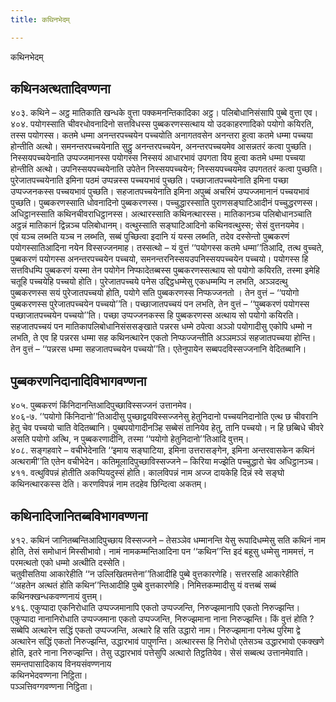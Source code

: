 ```yaml
---
title: कथिनभेदम्

---
```

कथिनभेदम्  


## कथिनअत्थतादिवण्णना

४०३. कथिने – अट्ठ मातिकाति खन्धके वुत्ता पक्कमनन्तिकादिका अट्ठ। पलिबोधानिसंसापि पुब्बे वुत्ता एव।  
४०४. पयोगस्साति चीवरधोवनादिनो सत्तविधस्स पुब्बकरणस्सत्थाय यो उदकाहरणादिको पयोगो कयिरति, तस्स पयोगस्स। कतमे धम्मा अनन्तरपच्चयेन पच्चयोति अनागतवसेन अनन्तरा हुत्वा कतमे धम्मा पच्चया होन्तीति अत्थो। समनन्तरपच्चयेनाति सुट्ठु अनन्तरपच्चयेन, अनन्तरपच्चयमेव आसन्नतरं कत्वा पुच्छति। निस्सयपच्चयेनाति उप्पज्जमानस्स पयोगस्स निस्सयं आधारभावं उपगता विय हुत्वा कतमे धम्मा पच्चया होन्तीति अत्थो। उपनिस्सयपच्चयेनाति उपेतेन निस्सयपच्चयेन; निस्सयपच्चयमेव उपगततरं कत्वा पुच्छति। पुरेजातपच्चयेनाति इमिना पठमं उप्पन्नस्स पच्चयभावं पुच्छति। पच्छाजातपच्चयेनाति इमिना पच्छा उप्पज्जनकस्स पच्चयभावं पुच्छति। सहजातपच्चयेनाति इमिना अपुब्बं अचरिमं उप्पज्जमानानं पच्चयभावं पुच्छति। पुब्बकरणस्साति धोवनादिनो पुब्बकरणस्स। पच्चुद्धारस्साति पुराणसङ्घाटिआदीनं पच्चुद्धरणस्स। अधिट्ठानस्साति कथिनचीवराधिट्ठानस्स। अत्थारस्साति कथिनत्थारस्स। मातिकानञ्च पलिबोधानञ्चाति अट्ठन्नं मातिकानं द्विन्नञ्च पलिबोधानम्। वत्थुस्साति सङ्घाटिआदिनो कथिनवत्थुस्स; सेसं वुत्तनयमेव।  
एवं यञ्च लब्भति यञ्च न लब्भति, सब्बं पुच्छित्वा इदानि यं यस्स लब्भति, तदेव दस्सेन्तो पुब्बकरणं पयोगस्सातिआदिना नयेन विस्सज्जनमाह। तस्सत्थो – यं वुत्तं ‘‘पयोगस्स कतमे धम्मा’’तिआदि, तत्थ वुच्चते, पुब्बकरणं पयोगस्स अनन्तरपच्चयेन पच्चयो, समनन्तरनिस्सयउपनिस्सयपच्चयेन पच्चयो। पयोगस्स हि सत्तविधम्पि पुब्बकरणं यस्मा तेन पयोगेन निप्फादेतब्बस्स पुब्बकरणस्सत्थाय सो पयोगो कयिरति, तस्मा इमेहि चतूहि पच्चयेहि पच्चयो होति। पुरेजातपच्चये पनेस उद्दिट्ठधम्मेसु एकधम्मम्पि न लभति, अञ्ञदत्थु पुब्बकरणस्स सयं पुरेजातपच्चयो होति, पयोगे सति पुब्बकरणस्स निप्फज्जनतो । तेन वुत्तं – ‘‘पयोगो पुब्बकरणस्स पुरेजातपच्चयेन पच्चयो’’ति। पच्छाजातपच्चयं पन लभति, तेन वुत्तं – ‘‘पुब्बकरणं पयोगस्स पच्छाजातपच्चयेन पच्चयो’’ति। पच्छा उप्पज्जनकस्स हि पुब्बकरणस्स अत्थाय सो पयोगो कयिरति। सहजातपच्चयं पन मातिकापलिबोधानिसंससङ्खाते पन्नरस धम्मे ठपेत्वा अञ्ञो पयोगादीसु एकोपि धम्मो न लभति, ते एव हि पन्नरस धम्मा सह कथिनत्थारेन एकतो निप्फज्जन्तीति अञ्ञमञ्ञं सहजातपच्चया होन्ति। तेन वुत्तं – ‘‘पन्नरस धम्मा सहजातपच्चयेन पच्चयो’’ति। एतेनुपायेन सब्बपदविस्सज्जनानि वेदितब्बानि।  


## पुब्बकरणनिदानादिविभागवण्णना

४०५. पुब्बकरणं किंनिदानन्तिआदिपुच्छाविस्सज्जनं उत्तानमेव।  
४०६-७. ‘‘पयोगो किंनिदानो’’तिआदीसु पुच्छाद्वयविस्सज्जनेसु हेतुनिदानो पच्चयनिदानोति एत्थ छ चीवरानि हेतु चेव पच्चयो चाति वेदितब्बानि। पुब्बपयोगादीनञ्हि सब्बेसं तानियेव हेतु, तानि पच्चयो। न हि छब्बिधे चीवरे असति पयोगो अत्थि, न पुब्बकरणादीनि, तस्मा ‘‘पयोगो हेतुनिदानो’’तिआदि वुत्तम्।  
४०८. सङ्गहवारे – वचीभेदेनाति ‘‘इमाय सङ्घाटिया, इमिना उत्तरासङ्गेन, इमिना अन्तरवासकेन कथिनं अत्थरामी’’ति एतेन वचीभेदेन। कतिमूलादिपुच्छाविस्सज्जने – किरिया मज्झेति पच्चुद्धारो चेव अधिट्ठानञ्च।  
४११. वत्थुविपन्नं होतीति अकप्पियदुस्सं होति। कालविपन्नं नाम अज्ज दायकेहि दिन्नं स्वे सङ्घो कथिनत्थारकस्स देति। करणविपन्नं नाम तदहेव छिन्दित्वा अकतम्।  


## कथिनादिजानितब्बविभागवण्णना

४१२. कथिनं जानितब्बन्तिआदिपुच्छाय विस्सज्जने – तेसञ्ञेव धम्मानन्ति येसु रूपादिधम्मेसु सति कथिनं नाम होति, तेसं समोधानं मिस्सीभावो। नामं नामकम्मन्तिआदिना पन ‘‘कथिन’’न्ति इदं बहूसु धम्मेसु नाममत्तं, न परमत्थतो एको धम्मो अत्थीति दस्सेति।  
चतुवीसतिया आकारेहीति ‘‘न उल्लिखितमत्तेना’’तिआदीहि पुब्बे वुत्तकारणेहि। सत्तरसहि आकारेहीति ‘‘अहतेन अत्थतं होति कथिन’’न्तिआदीहि पुब्बे वुत्तकारणेहि। निमित्तकम्मादीसु यं वत्तब्बं सब्बं कथिनक्खन्धकवण्णनायं वुत्तम्।  
४१६. एकुप्पादा एकनिरोधाति उप्पज्जमानापि एकतो उप्पज्जन्ति, निरुज्झमानापि एकतो निरुज्झन्ति। एकुप्पादा नानानिरोधाति उप्पज्जमाना एकतो उप्पज्जन्ति, निरुज्झमाना नाना निरुज्झन्ति। किं वुत्तं होति ? सब्बेपि अत्थारेन सद्धिं एकतो उप्पज्जन्ति, अत्थारे हि सति उद्धारो नाम। निरुज्झमाना पनेत्थ पुरिमा द्वे अत्थारेन सद्धिं एकतो निरुज्झन्ति, उद्धारभावं पापुणन्ति। अत्थारस्स हि निरोधो एतेसञ्च उद्धारभावो एकक्खणे होति, इतरे नाना निरुज्झन्ति। तेसु उद्धारभावं पत्तेसुपि अत्थारो तिट्ठतियेव। सेसं सब्बत्थ उत्तानमेवाति।  
समन्तपासादिकाय विनयसंवण्णनाय  
कथिनभेदवण्णना निट्ठिता।  
पञ्ञत्तिवग्गवण्णना निट्ठिता।  